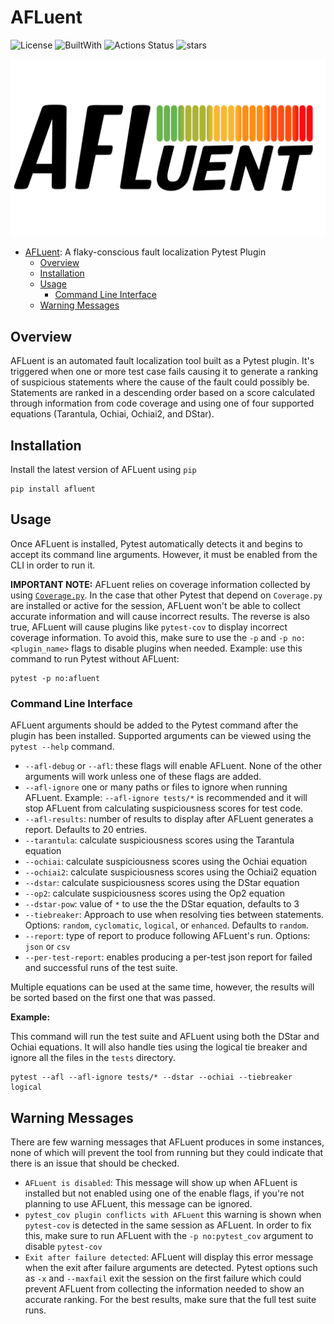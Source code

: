 # AFLuent

![License](https://img.shields.io/badge/license-MIT-blue?style=flat)
![BuiltWith](https://img.shields.io/badge/Built%20With-Python-blue?style=flat&logo=python&logoColor=yellow)
![Actions Status](https://github.com/noorbuchi/AFLuent/workflows/Lint%20and%20Test/badge.svg)
![stars](https://img.shields.io/github/stars/noorbuchi/AFLuent.svg)

![](./images/afluent_logo2.png)

- [AFLuent](#afluent): A flaky-conscious fault localization Pytest Plugin
  - [Overview](#overview)
  - [Installation](#installation)
  - [Usage](#usage)
    - [Command Line Interface](#command-line-interface)
  - [Warning Messages](#warning-messages)

## Overview

AFLuent is an automated fault localization tool built as a Pytest plugin.
It's triggered when one or more test case fails causing it to generate a ranking
of suspicious statements where the cause of the fault could possibly be.
Statements are ranked in a descending order based on a score calculated
through information from code coverage and using one of four supported
equations (Tarantula, Ochiai, Ochiai2, and DStar).

## Installation

Install the latest version of AFLuent using `pip`

```shell
pip install afluent
```

## Usage

Once AFLuent is installed, Pytest automatically detects it and begins to accept
its command line arguments. However, it must be enabled from the CLI in order
to run it.

**IMPORTANT NOTE:** AFLuent relies on coverage information collected by using
[`Coverage.py`](https://coverage.readthedocs.io/en/6.3.2/). In the case that
other Pytest that depend on `Coverage.py` are installed or active for the
session, AFLuent won't be able to collect accurate information and will cause
incorrect results. The reverse is also true, AFLuent will cause plugins like
`pytest-cov` to display incorrect coverage information. To avoid this, make sure
to use the `-p` and `-p no:<plugin_name>` flags to disable plugins when needed.
Example: use this command to run Pytest without AFLuent:

```shell
pytest -p no:afluent
```

### Command Line Interface

AFLuent arguments should be added to the Pytest command after the plugin has
been installed. Supported arguments can be viewed using the `pytest --help`
command.

- `--afl-debug` or `--afl`: these flags will enable AFLuent. None of the other
  arguments will work unless one of these flags are added.
- `--afl-ignore` one or many paths or files to ignore when running AFLuent.
  Example: `--afl-ignore tests/*` is recommended and it will stop AFLuent from
  calculating suspiciousness scores for test code.
- `--afl-results`: number of results to display after AFLuent generates a
  report. Defaults to 20 entries.
- `--tarantula`: calculate suspiciousness scores using the Tarantula equation
- `--ochiai`: calculate suspiciousness scores using the Ochiai equation
- `--ochiai2`: calculate suspiciousness scores using the Ochiai2 equation
- `--dstar`: calculate suspiciousness scores using the DStar equation
- `--op2`: calculate suspiciousness scores using the Op2 equation
- `--dstar-pow`: value of `*` to use the the DStar equation, defaults to 3
- `--tiebreaker`: Approach to use when resolving ties between statements.
  Options: `random`, `cyclomatic`, `logical`, or `enhanced`. Defaults to `random`.
- `--report`: type of report to produce following AFLuent's run. Options: `json`
  or `csv`
- `--per-test-report`: enables producing a per-test json report for failed and
  successful runs of the test suite.

Multiple equations can be used at the same time, however, the results will be
sorted based on the first one that was passed.

**Example:**

This command will run the test suite and AFLuent using both the DStar and Ochiai
equations. It will also handle ties using the logical tie breaker and ignore all
the files in the `tests` directory.

```
pytest --afl --afl-ignore tests/* --dstar --ochiai --tiebreaker logical
```

## Warning Messages

There are few warning messages that AFLuent produces in some instances, none of
which will prevent the tool from running but they could indicate that there is
an issue that should be checked.

- `AFLuent is disabled`: This message will show up when AFLuent is installed but
  not enabled using one of the enable flags, if you're not planning to use
  AFLuent, this message can be ignored.
- `pytest_cov plugin conflicts with AFLuent` this warning is shown when
  `pytest-cov` is detected in the same session as AFLuent. In order to fix this,
  make sure to run AFLuent with the `-p no:pytest_cov` argument to disable
  `pytest-cov`
- `Exit after failure detected`: AFLuent will display this error message when
  the exit after failure arguments are detected. Pytest options such as `-x` and
  `--maxfail` exit the session on the first failure which could prevent AFLuent
  from collecting the information needed to show an accurate ranking. For the
  best results, make sure that the full test suite runs.
